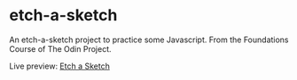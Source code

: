 # etch-a-sketch
An etch-a-sketch project to practice some Javascript. From the Foundations Course of The Odin Project.

Live preview: [Etch a Sketch](https://diego2go.github.io/etch-a-sketch/)
